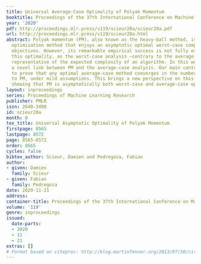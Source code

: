 ```yaml
---
title: Universal Average-Case Optimality of Polyak Momentum
booktitle: Proceedings of the 37th International Conference on Machine Learning
year: '2020'
pdf: http://proceedings.mlr.press/v119/scieur20a/scieur20a.pdf
url: http://proceedings.mlr.press/v119/scieur20a.html
abstract: Polyak momentum (PM), also known as the heavy-ball method, is a widely used
  optimization method that enjoys an asymptotic optimal worst-case complexity on quadratic
  objectives. However, its remarkable empirical success is not fully explained by
  this optimality, as the worst-case analysis –contrary to the average-case– is not
  representative of the expected complexity of an algorithm. In this work we establish
  a novel link between PM and the average-case analysis. Our main contribution is
  to prove that any optimal average-case method converges in the number of iterations
  to PM, under mild assumptions. This brings a new perspective on this classical method,
  showing that PM is asymptotically both worst-case and average-case optimal.
layout: inproceedings
series: Proceedings of Machine Learning Research
publisher: PMLR
issn: 2640-3498
id: scieur20a
month: 0
tex_title: Universal Asymptotic Optimality of Polyak Momentum
firstpage: 8565
lastpage: 8572
page: 8565-8572
order: 8565
cycles: false
bibtex_author: Scieur, Damien and Pedregosa, Fabian
author:
- given: Damien
  family: Scieur
- given: Fabian
  family: Pedregosa
date: 2020-11-21
address: 
container-title: Proceedings of the 37th International Conference on Machine Learning
volume: '119'
genre: inproceedings
issued:
  date-parts:
  - 2020
  - 11
  - 21
extras: []
# Format based on citeproc: http://blog.martinfenner.org/2013/07/30/citeproc-yaml-for-bibliographies/
---
```

